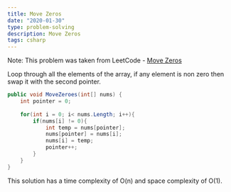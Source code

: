 ```yaml
---
title: Move Zeros
date: "2020-01-30"
type: problem-solving
description: Move Zeros
tags: csharp
---
```


Note: This problem was taken from LeetCode - [Move Zeros](https://leetcode.com/problems/move-zeroes/)

Loop through all the elements of the array, if any element is non zero then swap it with the second pointer.

```csharp
public void MoveZeroes(int[] nums) {
    int pointer = 0;
    
    for(int i = 0; i< nums.Length; i++){
        if(nums[i] != 0){
            int temp = nums[pointer];
            nums[pointer] = nums[i];
            nums[i] = temp;
            pointer++;
        }
    }
}
```

This solution has a time complexity of O(n) and space complexity of O(1).
